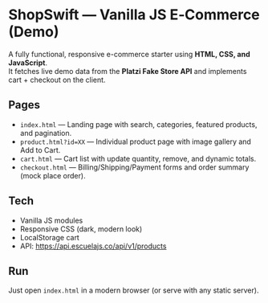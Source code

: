 # ShopSwift — Vanilla JS E‑Commerce (Demo)

A fully functional, responsive e-commerce starter using **HTML, CSS, and JavaScript**.  
It fetches live demo data from the **Platzi Fake Store API** and implements cart + checkout on the client.

## Pages
- `index.html` — Landing page with search, categories, featured products, and pagination.
- `product.html?id=XX` — Individual product page with image gallery and Add to Cart.
- `cart.html` — Cart list with update quantity, remove, and dynamic totals.
- `checkout.html` — Billing/Shipping/Payment forms and order summary (mock place order).

## Tech
- Vanilla JS modules
- Responsive CSS (dark, modern look)
- LocalStorage cart
- API: https://api.escuelajs.co/api/v1/products

## Run
Just open `index.html` in a modern browser (or serve with any static server).
